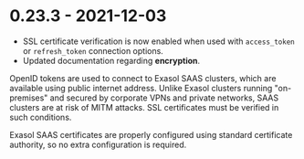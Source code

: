 # 0.23.3 - 2021-12-03

- SSL certificate verification is now enabled when used with `access_token` or `refresh_token` connection options.
- Updated documentation regarding **encryption**.

OpenID tokens are used to connect to Exasol SAAS clusters, which are available using public internet address. Unlike Exasol clusters running "on-premises" and secured by corporate VPNs and private networks, SAAS clusters are at risk of MITM attacks. SSL certificates must be verified in such conditions.

Exasol SAAS certificates are properly configured using standard certificate authority, so no extra configuration is required.

